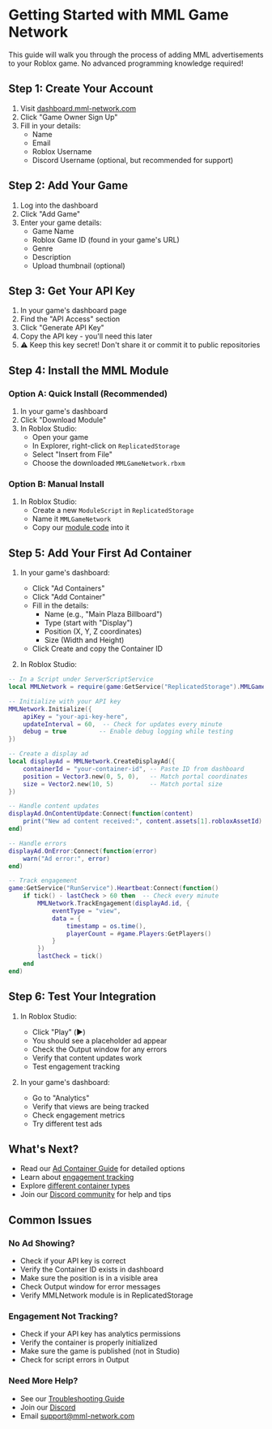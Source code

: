 # Getting Started with MML Game Network

This guide will walk you through the process of adding MML advertisements to your Roblox game. No advanced programming knowledge required!

## Step 1: Create Your Account

1. Visit [dashboard.mml-network.com](https://dashboard.mml-network.com)
2. Click "Game Owner Sign Up"
3. Fill in your details:
   - Name
   - Email
   - Roblox Username
   - Discord Username (optional, but recommended for support)

## Step 2: Add Your Game

1. Log into the dashboard
2. Click "Add Game"
3. Enter your game details:
   - Game Name
   - Roblox Game ID (found in your game's URL)
   - Genre
   - Description
   - Upload thumbnail (optional)

## Step 3: Get Your API Key

1. In your game's dashboard page
2. Find the "API Access" section
3. Click "Generate API Key"
4. Copy the API key - you'll need this later
5. ⚠️ Keep this key secret! Don't share it or commit it to public repositories

## Step 4: Install the MML Module

### Option A: Quick Install (Recommended)
1. In your game's dashboard
2. Click "Download Module"
3. In Roblox Studio:
   - Open your game
   - In Explorer, right-click on `ReplicatedStorage`
   - Select "Insert from File"
   - Choose the downloaded `MMLGameNetwork.rbxm`

### Option B: Manual Install
1. In Roblox Studio:
   - Create a new `ModuleScript` in `ReplicatedStorage`
   - Name it `MMLGameNetwork`
   - Copy our [module code](https://github.com/mml-network/roblox-module/blob/main/MMLGameNetwork.lua) into it

## Step 5: Add Your First Ad Container

1. In your game's dashboard:
   - Click "Ad Containers"
   - Click "Add Container"
   - Fill in the details:
     - Name (e.g., "Main Plaza Billboard")
     - Type (start with "Display")
     - Position (X, Y, Z coordinates)
     - Size (Width and Height)
   - Click Create and copy the Container ID

2. In Roblox Studio:
```lua
-- In a Script under ServerScriptService
local MMLNetwork = require(game:GetService("ReplicatedStorage").MMLGameNetwork)

-- Initialize with your API key
MMLNetwork.Initialize({
    apiKey = "your-api-key-here",
    updateInterval = 60,  -- Check for updates every minute
    debug = true         -- Enable debug logging while testing
})

-- Create a display ad
local displayAd = MMLNetwork.CreateDisplayAd({
    containerId = "your-container-id", -- Paste ID from dashboard
    position = Vector3.new(0, 5, 0),   -- Match portal coordinates
    size = Vector2.new(10, 5)          -- Match portal size
})

-- Handle content updates
displayAd.OnContentUpdate:Connect(function(content)
    print("New ad content received:", content.assets[1].robloxAssetId)
end)

-- Handle errors
displayAd.OnError:Connect(function(error)
    warn("Ad error:", error)
end)

-- Track engagement
game:GetService("RunService").Heartbeat:Connect(function()
    if tick() - lastCheck > 60 then  -- Check every minute
        MMLNetwork.TrackEngagement(displayAd.id, {
            eventType = "view",
            data = {
                timestamp = os.time(),
                playerCount = #game.Players:GetPlayers()
            }
        })
        lastCheck = tick()
    end
end)
```

## Step 6: Test Your Integration

1. In Roblox Studio:
   - Click "Play" (▶️)
   - You should see a placeholder ad appear
   - Check the Output window for any errors
   - Verify that content updates work
   - Test engagement tracking

2. In your game's dashboard:
   - Go to "Analytics"
   - Verify that views are being tracked
   - Check engagement metrics
   - Try different test ads

## What's Next?

- Read our [Ad Container Guide](./ad-containers.md) for detailed options
- Learn about [engagement tracking](./api-reference/functions.md#engagement-tracking)
- Explore [different container types](./ad-containers.md#container-types)
- Join our [Discord community](https://discord.gg/mml-network) for help and tips

## Common Issues

### No Ad Showing?
- Check if your API key is correct
- Verify the Container ID exists in dashboard
- Make sure the position is in a visible area
- Check Output window for error messages
- Verify MMLNetwork module is in ReplicatedStorage

### Engagement Not Tracking?
- Check if your API key has analytics permissions
- Verify the container is properly initialized
- Make sure the game is published (not in Studio)
- Check for script errors in Output

### Need More Help?
- See our [Troubleshooting Guide](./testing.md#troubleshooting)
- Join our [Discord](https://discord.gg/mml-network)
- Email support@mml-network.com 